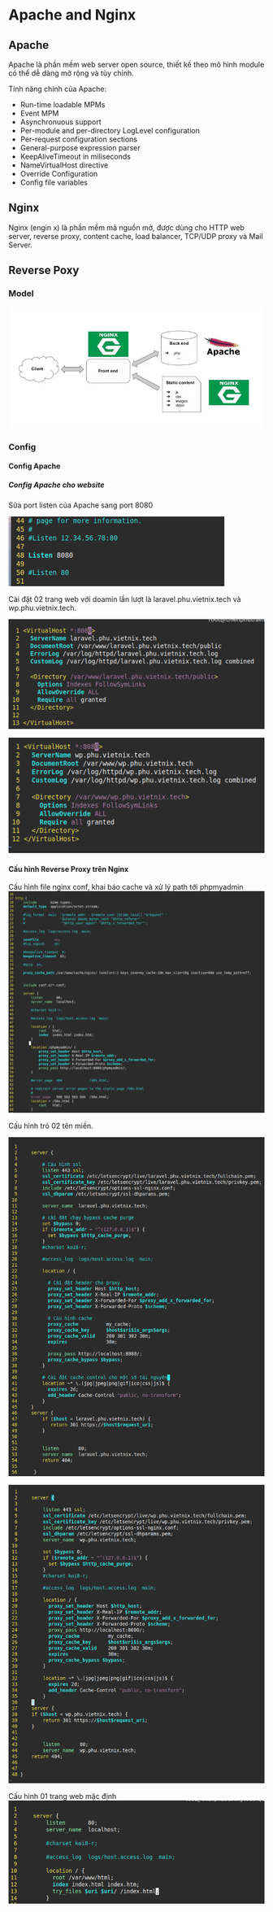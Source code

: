 # Apache and Nginx

## Apache

Apache là phần mềm web server open source, thiết kế theo mô hình module có thể dễ dàng mở rộng và tùy chỉnh.

Tính năng chính của Apache:

* Run-time loadable MPMs
* Event MPM
* Asynchronuous support
* Per-module and per-directory LogLevel configuration
* Per-request configuration sections
* General-purpose expression parser
* KeepAliveTimeout in miliseconds
* NameVirtualHost directive
* Override Configuration
* Config file variables

## Nginx

Nginx (engin x) là phần mềm mã nguồn mở, được dùng cho HTTP web server, reverse proxy, content cache, load balancer, TCP/UDP proxy và Mail Server.

## Reverse Poxy

### Model

![Model](../Resource/ApacheAndNginx/apache-and-nginx.jpg.webp)

### Config

#### Config Apache

##### Config Apache cho website

Sửa port listen của Apache sang port 8080 

![conf/httpd.conf](../Resource/ApacheAndNginx/apache_conf.png)

Cài đặt 02 trang web với doamin lần lượt là laravel.phu.vietnix.tech và wp.phu.vietnix.tech.

![conf.d/laravel.phu.vietnix.conf](../Resource/ApacheAndNginx/laravel.phu.vietnix.tech.conf.png)

![conf.d/wp.phu.vietnix.conf](../Resource/ApacheAndNginx/wp.phu.vietnix.tech.conf.png)

#### Cấu hình Reverse Proxy trên Nginx

Cấu hình file nginx conf, khai báo cache và xử lý path tới phpmyadmin 
![nginx.conf](../Resource/ApacheAndNginx/nginx.conf.png)

Cấu hình trỏ 02 tên miền.

![conf.d/laravel.phu.vietnix.tech.conf](../Resource/ApacheAndNginx/laravel.phu.vietnix.tech.conf_nginx(2).png)

![conf.d/wp.phu.vietnix.tech.conf](../Resource//ApacheAndNginx/wp.phu.vietnix.tech.conf_nginx(2).png)

Cấu hình 01 trang web mặc định
![conf.d/default.conf](../Resource/ApacheAndNginx/default.conf.png)
